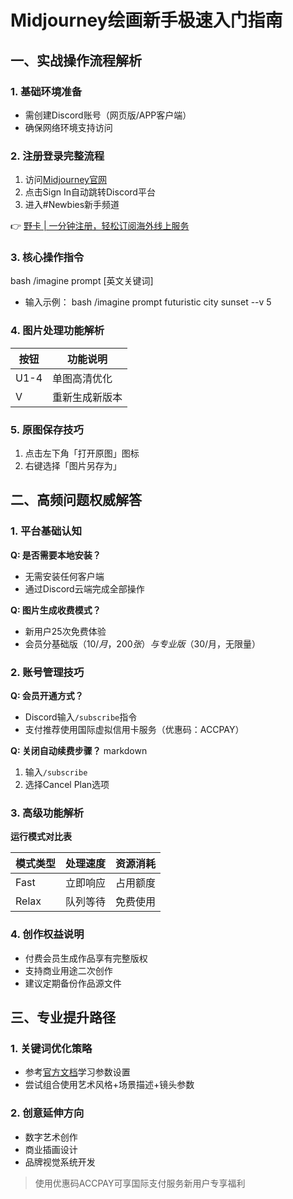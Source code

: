 # Midjourney绘画新手极速入门指南

## 一、实战操作流程解析

### 1. 基础环境准备
- 需创建Discord账号（网页版/APP客户端）
- 确保网络环境支持访问

### 2. 注册登录完整流程
1. 访问[Midjourney官网](https://www.midjourney.com/home/)
2. 点击Sign In自动跳转Discord平台
3. 进入#Newbies新手频道

👉 [野卡 | 一分钟注册，轻松订阅海外线上服务](https://bbtdd.com/yeka)

### 3. 核心操作指令
bash
/imagine prompt [英文关键词]

- 输入示例：
bash
/imagine prompt futuristic city sunset --v 5


### 4. 图片处理功能解析
| 按钮 | 功能说明         |
|------|------------------|
| U1-4 | 单图高清优化     |
| V    | 重新生成新版本   |

### 5. 原图保存技巧
1. 点击左下角「打开原图」图标
2. 右键选择「图片另存为」

## 二、高频问题权威解答

### 1. 平台基础认知
**Q: 是否需要本地安装？**
- 无需安装任何客户端
- 通过Discord云端完成全部操作

**Q: 图片生成收费模式？**
- 新用户25次免费体验
- 会员分基础版（$10/月，200张）与专业版（$30/月，无限量）

### 2. 账号管理技巧
**Q: 会员开通方式？**
- Discord输入`/subscribe`指令
- 支付推荐使用国际虚拟信用卡服务（优惠码：ACCPAY）

**Q: 关闭自动续费步骤？**
markdown
1. 输入`/subscribe`
2. 选择Cancel Plan选项


### 3. 高级功能解析
**运行模式对比表**

| 模式类型 | 处理速度  | 资源消耗   |
|----------|-----------|------------|
| Fast     | 立即响应  | 占用额度   |
| Relax    | 队列等待  | 免费使用   |

### 4. 创作权益说明
- 付费会员生成作品享有完整版权
- 支持商业用途二次创作
- 建议定期备份作品源文件



## 三、专业提升路径
### 1. 关键词优化策略
- 参考[官方文档](https://midjourney.gitbook.io/docs/)学习参数设置
- 尝试组合使用艺术风格+场景描述+镜头参数

### 2. 创意延伸方向
- 数字艺术创作
- 商业插画设计
- 品牌视觉系统开发

> 使用优惠码ACCPAY可享国际支付服务新用户专享福利